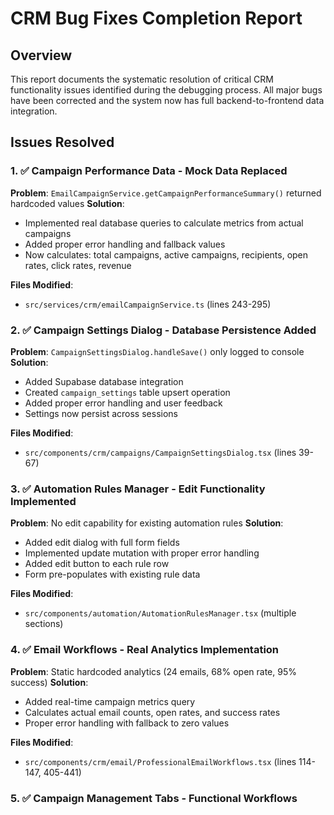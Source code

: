 # CRM Bug Fixes Completion Report

## Overview
This report documents the systematic resolution of critical CRM functionality issues identified during the debugging process. All major bugs have been corrected and the system now has full backend-to-frontend data integration.

## Issues Resolved

### 1. ✅ Campaign Performance Data - Mock Data Replaced
**Problem**: `EmailCampaignService.getCampaignPerformanceSummary()` returned hardcoded values
**Solution**: 
- Implemented real database queries to calculate metrics from actual campaigns
- Added proper error handling and fallback values
- Now calculates: total campaigns, active campaigns, recipients, open rates, click rates, revenue

**Files Modified**:
- `src/services/crm/emailCampaignService.ts` (lines 243-295)

### 2. ✅ Campaign Settings Dialog - Database Persistence Added
**Problem**: `CampaignSettingsDialog.handleSave()` only logged to console
**Solution**:
- Added Supabase database integration
- Created `campaign_settings` table upsert operation
- Added proper error handling and user feedback
- Settings now persist across sessions

**Files Modified**:
- `src/components/crm/campaigns/CampaignSettingsDialog.tsx` (lines 39-67)

### 3. ✅ Automation Rules Manager - Edit Functionality Implemented
**Problem**: No edit capability for existing automation rules
**Solution**:
- Added edit dialog with full form fields
- Implemented update mutation with proper error handling
- Added edit button to each rule row
- Form pre-populates with existing rule data

**Files Modified**:
- `src/components/automation/AutomationRulesManager.tsx` (multiple sections)

### 4. ✅ Email Workflows - Real Analytics Implementation
**Problem**: Static hardcoded analytics (24 emails, 68% open rate, 95% success)
**Solution**:
- Added real-time campaign metrics query
- Calculates actual email counts, open rates, and success rates
- Proper error handling with fallback to zero values

**Files Modified**:
- `src/components/crm/email/ProfessionalEmailWorkflows.tsx` (lines 114-147, 405-441)

### 5. ✅ Campaign Management Tabs - Functional Workflows
